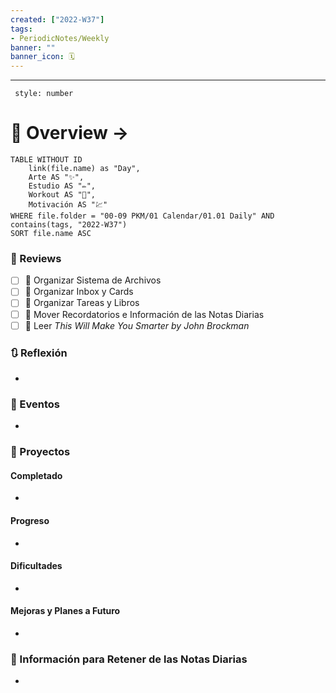 ```yaml
---
created: ["2022-W37"]
tags: 
- PeriodicNotes/Weekly
banner: ""
banner_icon: 🗓️
---
```

___
```toc
 style: number
```
# 🌌 Overview -> 
```dataview
TABLE WITHOUT ID
	link(file.name) as "Day",
	Arte AS "✨",
	Estudio AS "✏️",
	Workout AS "💪",
	Motivación AS "💹"
WHERE file.folder = "00-09 PKM/01 Calendar/01.01 Daily" AND 
contains(tags, "2022-W37")
SORT file.name ASC
```

### 📑 Reviews
- [ ]  🔼 Organizar Sistema de Archivos
- [ ]  🔼 Organizar Inbox y Cards
- [ ]  🔼 Organizar Tareas y Libros
- [ ]  🔼 Mover Recordatorios e Información de las Notas Diarias
- [ ] 🔼 Leer *This Will Make You Smarter by John Brockman*

### 🔃 Reflexión
- 
### 📜 Eventos
- 
### 📃 Proyectos
#### **Completado**
- 
#### **Progreso**
- 
#### **Dificultades**
- 
#### **Mejoras y Planes a Futuro**
- 
### 💾 Información para Retener de las Notas Diarias
- 